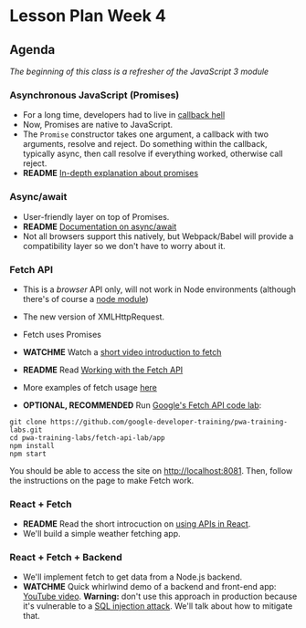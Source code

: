 # Lesson Plan Week 4

## Agenda

_The beginning of this class is a refresher of the JavaScript 3 module_

### Asynchronous JavaScript (Promises)

- For a long time, developers had to live in [callback hell](http://callbackhell.com/)
- Now, Promises are native to JavaScript.
- The `Promise` constructor takes one argument, a callback with two arguments, resolve and reject. Do something within the callback, typically async, then call resolve if everything worked, otherwise call reject.
- **README** [In-depth explanation about promises](https://developers.google.com/web/fundamentals/primers/promises)


### Async/await 
- User-friendly layer on top of Promises.
- **README** [Documentation on async/await](https://javascript.info/async-await)
- Not all browsers support this natively, but Webpack/Babel will provide a compatibility layer so we don't have to worry about it.

### Fetch API
- This is a _browser_ API only, will not work in Node environments (although there's of course a [node module](https://www.npmjs.com/package/node-fetch))
- The new version of XMLHttpRequest.
- Fetch uses Promises
- **WATCHME** Watch a [short video introduction to fetch](https://www.youtube.com/watch?v=g6-ZwZmRncs)
- **README** Read [Working with the Fetch API](https://developers.google.com/web/ilt/pwa/working-with-the-fetch-api)
- More examples of fetch usage [here](https://developer.mozilla.org/en-US/docs/Web/API/Fetch_API/Using_Fetch)

- **OPTIONAL, RECOMMENDED** Run [Google's Fetch API code lab](https://developers.google.com/web/ilt/pwa/lab-fetch-api):

```
git clone https://github.com/google-developer-training/pwa-training-labs.git
cd pwa-training-labs/fetch-api-lab/app
npm install
npm start
```

You should be able to access the site on <http://localhost:8081>. Then, follow the instructions on the page to make Fetch work. 

### React + Fetch

- **README** Read the short introcuction on [using APIs in React](https://reactjs.org/docs/faq-ajax.html). 
- We'll build a simple weather fetching app.

### React + Fetch + Backend

- We'll implement fetch to get data from a Node.js backend. 
- **WATCHME** Quick whirlwind demo of a backend and front-end app: [YouTube video](https://www.youtube.com/watch?v=HPIjjFGYSJ4). **Warning:** don't use this approach in production because it's vulnerable to a [SQL injection attack](https://en.wikipedia.org/wiki/SQL_injection). We'll talk about how to mitigate that.
